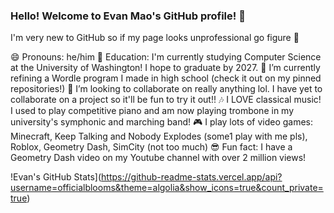 ### Hello! Welcome to Evan Mao's GitHub profile! 👋

I'm very new to GitHub so if my page looks unprofessional go figure 🙂

😄 Pronouns: he/him
🏫 Education: I'm currently studying Computer Science at the University of Washington! I hope to graduate by 2027.
🔭 I’m currently refining a Wordle program I made in high school (check it out on my pinned repositories!)
👯 I’m looking to collaborate on really anything lol. I have yet to collaborate on a project so it'll be fun to try it out!!
🎶 I LOVE classical music! I used to play competitive piano and am now playing trombone in my university's symphonic and marching band!
🎮 I play lots of video games: Minecraft, Keep Talking and Nobody Explodes (some1 play with me pls), Roblox, Geometry Dash, SimCity (not too much)
😎 Fun fact: I have a Geometry Dash video on my Youtube channel with over 2 million views!

!Evan's GitHub Stats](https://github-readme-stats.vercel.app/api?username=officialblooms&theme=algolia&show_icons=true&count_private=true)

<!--
**officialblooms/officialblooms** is a ✨ _special_ ✨ repository because its `README.md` (this file) appears on your GitHub profile.

Here are some ideas to get you started:

- 🔭 I’m currently working on ...
- 🌱 I’m currently learning ...
- 👯 I’m looking to collaborate on ...
- 🤔 I’m looking for help with ...
- 💬 Ask me about ...
- 📫 How to reach me: ...
- 😄 Pronouns: ...
- ⚡ Fun fact: ...
-->
